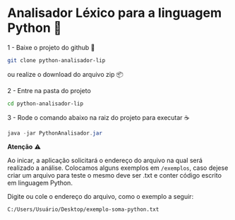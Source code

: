 # Analisador Léxico para a linguagem Python 🐍

1 - Baixe o projeto do github 🔄

```bash
git clone python-analisador-lip 
```

ou realize o download do arquivo zip 📦

2 - Entre na pasta do projeto

```bash
cd python-analisador-lip
```

3 - Rode o comando abaixo na raiz do projeto para executar ☕

```java
java -jar PythonAnalisador.jar
```

**Atenção** ⚠

Ao inicar, a aplicação solicitará o endereço do arquivo na qual será realizado a análise. Colocamos alguns exemplos em `/exemplos`, caso dejese criar um arquivo para teste o mesmo deve ser .txt e conter código escrito em linguagem Python.

Digite ou cole o endereço do arquivo, como o exemplo a seguir: 

`C:/Users/Usuário/Desktop/exemplo-soma-python.txt`
